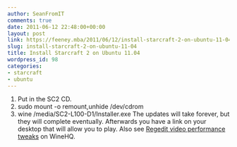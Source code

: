 ```yaml
---
author: SeanFromIT
comments: true
date: 2011-06-12 22:48:00+00:00
layout: post
link: https://feeney.mba/2011/06/12/install-starcraft-2-on-ubuntu-11-04/
slug: install-starcraft-2-on-ubuntu-11-04
title: Install Starcraft 2 on Ubuntu 11.04
wordpress_id: 98
categories:
- starcraft
- ubuntu
---
```


  1. Put in the SC2 CD.
  2. sudo mount -o remount,unhide /dev/cdrom
  3. wine /media/SC2-L100-D1/Installer.exe
The updates will take forever, but they will complete eventually. Afterwards you have a link on your desktop that will allow you to play. Also see [Regedit video performance tweaks](http://appdb.winehq.org/objectManager.php?sClass=version&iId=20882) on WineHQ.
